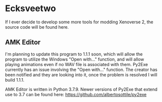 # Ecksveetwo
If I ever decide to develop some more tools for modding Xenoverse 2, the source code will be found here.

## AMK Editor
I'm planning to update this program to 1.1.1 soon, which will allow the program to utilize the Windows "Open with..." function, and will allow playing animations even if no WAV file is associated with them. Py2Exe currently has an issue involving the "Open with..." function. The creator has been notified and they are looking into it, once the problem is resolved I will build 1.1.1.

AMK Editor is written in Python 3.7.9. Newer versions of Py2Exe that extend use to 3.7 can be found here: https://github.com/albertosottile/py2exe
